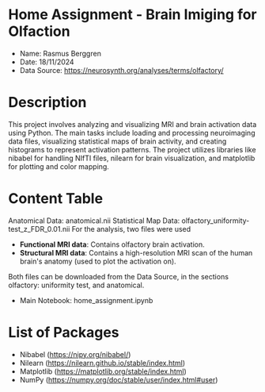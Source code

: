 
# Home Assignment - Brain Imiging for Olfaction
* Name: Rasmus Berggren
* Date: 18/11/2024
* Data Source: https://neurosynth.org/analyses/terms/olfactory/

# Description
This project involves analyzing and visualizing MRI and brain activation data using Python. The main tasks include loading and processing neuroimaging data files, visualizing statistical maps of brain activity, and creating histograms to represent activation patterns. The project utilizes libraries like nibabel for handling NIfTI files, nilearn for brain visualization, and matplotlib for plotting and color mapping.

# Content Table
Anatomical Data: anatomical.nii
Statistical Map Data: olfactory_uniformity-test_z_FDR_0.01.nii
For the analysis, two files were used
* **Functional MRI data**: Contains olfactory brain activation.
* **Structural MRI data**: Contains a high-resolution MRI scan of the human brain's anatomy (used to plot the activation on).

Both files can be downloaded from the Data Source, in the sections olfactory: uniformity test, and anatomical.
* Main Notebook: home_assignment.ipynb

# List of Packages
* Nibabel (https://nipy.org/nibabel/)
* Nilearn (https://nilearn.github.io/stable/index.html) 
* Matplotlib (https://matplotlib.org/stable/index.html)
* NumPy (https://numpy.org/doc/stable/user/index.html#user) 

